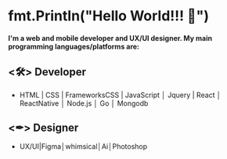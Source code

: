 # fmt.Println("Hello World!!! 👋")


#### I'm a web and mobile developer and UX/UI designer. My main programming languages/platforms are:

## <🛠> Developer


- HTML | CSS | FrameworksCSS | JavaScript │ Jquery | React │ ReactNative │ Node.js │ Go │ Mongodb





## <✒> Designer

- UX/UI|Figma│whimsical│Ai│Photoshop






